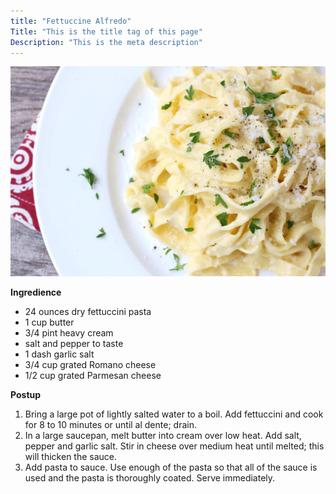 ```yaml
---
title: "Fettuccine Alfredo"
Title: "This is the title tag of this page"
Description: "This is the meta description"
---
```


![bananove livance](./images/Fettuccine-Alfredo-5.jpg)

**Ingredience**

- 24 ounces dry fettuccini pasta
- 1 cup butter
- 3/4 pint heavy cream
- salt and pepper to taste
- 1 dash garlic salt
- 3/4 cup grated Romano cheese
- 1/2 cup grated Parmesan cheese

**Postup**

1. Bring a large pot of lightly salted water to a boil. Add fettuccini and cook for 8 to 10 minutes or until al dente; drain.
2. In a large saucepan, melt butter into cream over low heat. Add salt, pepper and garlic salt. Stir in cheese over medium heat until melted; this will thicken the sauce.
3. Add pasta to sauce. Use enough of the pasta so that all of the sauce is used and the pasta is thoroughly coated. Serve immediately.
